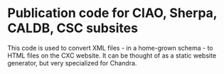 
# Publication code for CIAO, Sherpa, CALDB, CSC subsites

This code is used to convert XML files - in a home-grown schema - to
HTML files on the CXC website. It can be thought of as a static
website generator, but very specialized for Chandra.


